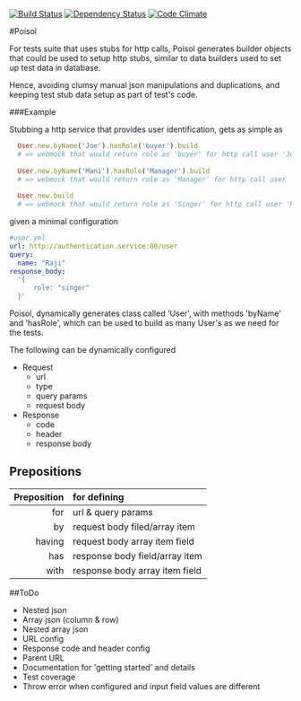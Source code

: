
[![Build Status](https://travis-ci.org/paramadeep/poisol.svg?branch=master)](https://travis-ci.org/paramadeep/poisol) [![Dependency Status](https://gemnasium.com/paramadeep/poisol.svg)](https://gemnasium.com/paramadeep/poisol) [![Code Climate](https://codeclimate.com/github/paramadeep/poisol/badges/gpa.svg)](https://codeclimate.com/github/paramadeep/poisol) 

#Poisol

For tests suite that uses stubs for http calls, Poisol generates builder objects that could be used to setup http stubs, similar to data builders used to set up test data in database. 

Hence, avoiding clumsy manual json manipulations and duplications, and keeping test stub data setup as part of test's code.

###Example

Stubbing a http service that provides user identification, gets as simple as 

```ruby
  User.new.byName('Joe').hasRole('buyer').build  
  # => webmock that would return role as 'buyer' for http call user 'Joe'
  
  User.new.byName('Mani').hasRole('Manager').build 
  # => webmock that would return role as 'Manager' for http call user 'Mani'
  
  User.new.build 
  # => webmock that would return role as 'Singer' for http call user 'Raji'
```
given a minimal configuration

```yaml
#user.yml
url: http://authentication.service:80/user
query: 
  name: "Raji"
response_body:
  '{
      role: "singer"
  }'
```
Poisol, dynamically generates class called 'User', with methods 'byName' and 'hasRole', which can be used to build as many User's as we need for the tests.

The following can be dynamically configured
- Request 
  - url
  - type
  - query params
  - request body
- Response 
  - code
  - header
  - response body

## Prepositions

|Preposition| for defining|
|----:|:----|
|for|url & query params |
|by|request body filed/array item|
|having|request body array item field|
|has|response body field/array item|
|with|response body array item field|

##ToDo
* Nested json
* Array json (column & row)
* Nested array json
* URL config 
* Response code and header config
* Parent URL
* Documentation for 'getting started' and details
* Test coverage
* Throw error when configured and input field values are different

